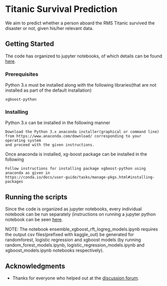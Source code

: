 # Titanic Survival Prediction

We aim to predict whether a person aboard the RMS Titanic survived the disaster or not, given his/her relevant data.

## Getting Started

The code has organized to jupyter notebooks, of which details can be found [here](http://jupyter-notebook-beginner-guide.readthedocs.io/en/latest/).

### Prerequisites

Python 3.x must be installed along with the following libraries(that are not installed as part of the default installation)

```
xgboost-python
```

### Installing

Python 3.x can be installed in the following manner


```
Download the Python 3.x anaconda installer(graphical or command line) 
from https://www.anaconda.com/download/ corresponding to your operating system 
and proceed with the given instructions.
```

Once anaconda is installed, xg-boost package can be installed in the following 

```
Follow instructions for installing package xgboost-python using anaconda as given in
https://conda.io/docs/user-guide/tasks/manage-pkgs.html#installing-packages
```

## Running the scripts
 
Since the code is organized as jupyter notebooks, every individual notebook can be run separately (instructions on running a jupyter python notebook can be seen [here](http://jupyter-notebook-beginner-guide.readthedocs.io/en/latest/execute.html).


NOTE: The notebook ensemble_xgboost_rft_logreg_models.ipynb requires the output csv files(prefixed with kaggle_out) be generated for randomforest, logistic regression and xgboost models (by running random_forest_models.ipynb, logistic_regression_models.ipynb and xgboost_models.ipynb notebooks respectively).

## Acknowledgments

* Thanks for everyone who helped out at the [discussion forum](https://www.kaggle.com/c/titanic/discussion).
 
